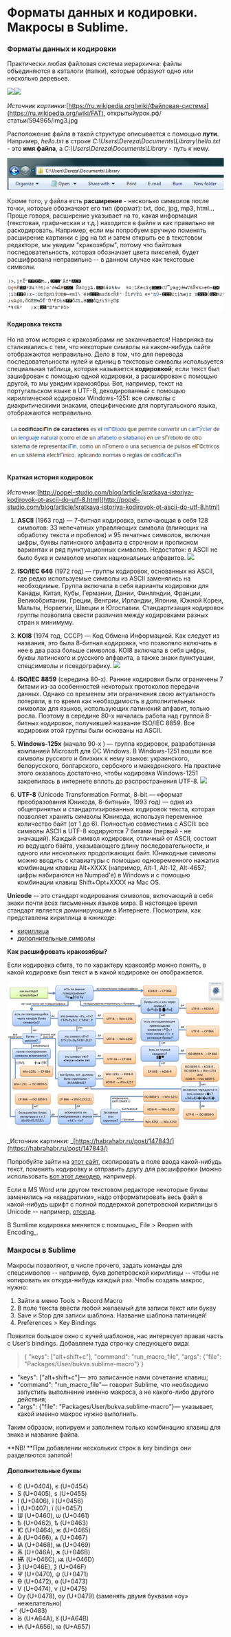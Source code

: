 # Форматы данных и кодировки. Макросы в Sublime.

### Форматы данных и кодировки

Практически любая файловая система иерархична: файлы объединяются в каталоги \(папки\), которые образуют одно или несколько деревьев.

![](https://lh5.googleusercontent.com/NnkRlGoJGSkl_kv89n1TPzbu2XzZ9HIEWq6rT0whVwzK1-liUamwCVCa699Q4ga-7flR819zjpemWxnl4kyo_JO9GiAuSGAGIO7BAu0k5vDLxKqyQuJxNN2hgIhDd8OSMMgP3Paa2-s)![](https://lh3.googleusercontent.com/rmuQRPE1YDl3k0kVMVkkFi1NVgG1UAjqwkhGuCDLZSu6zXmT_eT1V394eNxxay-32FLv5W5D9hNxUbUjYhxrSbBohkmTATgV-D7GRLwk3f1mRkbRZUIHVd8BUJyKLSqgllgkiJlVZJ0)

_Источник картинки:_[https://ru.wikipedia.org/wiki/Файловая-система](https://ru.wikipedia.org/wiki/FAT), открытыйурок.рф/статьи/594965/img3.jpg

Расположение файла в такой структуре описывается с помощью **пути**. Например, _hello.txt_ в строке _C:\Users\Dereza\Documents\Library\hello.txt_ - это **имя файла**, а _C:\Users\Dereza\Documents\Library_ - путь к нему.

![](/assets/import1.png)

Кроме того, у файла есть **расширение** - несколько символов после точки, которые обозначают его тип \(формат\): txt, doc, jpg, mp3, html... Проще говоря, расширение указывает на то, какая информация \(текстовая, графическая и т.д.\) находится в файле и как правильно ее раскодировать. Например, если мы попробуем вручную поменять расширение картинки с jpg на txt и затем открыть ее в текстовом редакторе, мы увидим "кракозябры", потому что байтовая последовательность, которая обозначает цвета пикселей, будет расшифрована неправильно -- в данном случае как текстовые символы.

![](/assets/import2.png)

#### Кодировка текста

Но на этом история с кракозябрами не заканчивается! Наверняка вы сталкивались с тем, что некоторые символы на каком-нибудь сайте отображаются неправильно. Дело в том, что для перевода последовательности нулей и единиц в текстовые символы используется специальная таблица, которая называется **кодировкой**; если текст был зашифрован с помощью одной кодировки, а расшифрован с помощью другой, то мы увидим кракозябры. Вот, например, текст на португальском языке в UTF-8, декодированный с помощью кириллической кодировки Windows-1251: все символы с диакритическими знаками, специфические для португальского языка, отображаются неправильно.

![](/assets/import3.png)

#### Краткая история кодировок

_Источник:_[http://popel-studio.com/blog/article/kratkaya-istoriya-kodirovok-ot-ascii-do-utf-8.html](http://popel-studio.com/blog/article/kratkaya-istoriya-kodirovok-ot-ascii-do-utf-8.html)

1. **ASCII**
    \(1963 год\) — 7-битная кодировка, включающая в себя 128 символов: 33 непечатных управляющих символа \(влияющих на обработку текста и пробелов\) и 95 печатных символов, включая цифры, буквы латинского алфавита в строчном и прописном вариантах и ряд пунктуационных символов. Недостаток: в ASCII не было букв и символов многих национальных алфавитов.
   ![](https://lh4.googleusercontent.com/A1dgvhVmNVXPIkBQU5kaqQjJVHi9-IsAydL76PjE8ktbi7heB12g86Ks5ExJjfOAbBM1k4hcxGBKGEZ_zZg6v22CW4KoaCmPSIBD4JF7gmUwunoXGon_40qaJCD7jS3fLcOX-fDV0iA)
2. **ISO/IEC 646** \(1972 год\) — группы кодировок, основанных на ASCII, где редко используемые символы из ASCII заменялись на необходимые. Группа включала в себя варианты кодировки для Канады, Китая, Кубы, Германии, Дании, Финляндии, Франции, Великобритании, Греции, Венгрии, Ирландии, Японии, Южной Кореи, Мальты, Норвегии, Швеции и Югославии. Стандартизация кодировок группы позволила свести различия между кодировками разных стран к минимуму.

3. **KOI8** \(1974 год, СССР\) — Код Обмена Информацией. Как следует из названия, это была 8-битная кодировка, что позволяло включить в нее в два раза больше символов. KOI8 включала в себя цифры, буквы латинского и русского алфавита, а также знаки пунктуации, спецсимволы и псевдографику. ![](https://lh4.googleusercontent.com/tnfZXklo9ZvHgfLWIz3iPqck2Uj9GeuiyJT88zEHZL7EguA_3IIxR2nIBCfHzQYNvg5iRwVdk3skJBs1YJE7eD_sN3-GZVSBVyxDQCxpY6Gw7vyz0U7mN2N0k36djk3qjmb8qg1qFCA)

4. **ISO/IEC 8859** \(середина 80-х\). Ранние кодировки были ограничены 7 битами из-за особенностей некоторых протоколов передачи данных. Однако со временем эти ограничения свою актуальность потеряли, в то время как необходимость в дополнительных символах для языков, использующих латинский алфавит, только росла. Поэтому в середине 80-х началась работа над группой 8-битных кодировок, получившей название ISO/IEC 8859. Все кодировки этой группы были основаны на ASCII.

5. **Windows-125x** \(начало 90-х \) — группа кодировок, разработанная компанией Microsoft для ОС Windows. В Windows-1251 вошли все символы русского и близких к нему языков: украинского, белорусского, болгарского, сербского и македонского. На практике этого оказалось достаточно, чтобы кодировка Windows-1251 закрепилась в интернете вплоть до распространения UTF-8. ![](https://lh5.googleusercontent.com/8agIRgk070FwzPclpg3j5UYlVrCv4QGnKFpT7sH5Uo79YqT00BqkQZnInHWiPvG3Hu_mARUDDOmeS7esigcScTbNvc_FfL_4PuAbNCiR-T8Y8uWMHWi8LreGC3nQP1s_T_K0g2tleQA)

6. **UTF-8** \(Unicode Transformation Format, 8-bit — «формат преобразования Юникода, 8-битный», 1993 год\) — одна из общепринятых и стандартизированных кодировок текста, которая позволяет хранить символы Юникода, используя переменное количество байт \(от 1 до 6\). Полностью совместима с ASCII: все символы ASCII в UTF-8 кодируются 7 битами \(первый - не значащий\). Каждый символ кодировки, отличный от ASCII, состоит из ведущего байта, указывающего длину последовательности, и одного или нескольких продолжающих байт. Юникодные символы можно вводить с клавиатуры с помощью одновременного нажатия комбинации клавиш Alt+XXXX \(например, Alt-1, Alt-12, Alt-4657; цифры набираются на Numpad'e\) в Windows и с помощью комбинации клавиш Shift+Opt+XXXX на Mac OS.

**Unicode** -- это стандарт кодирования символов, включающий в себя знаки почти всех письменных языков мира. В настоящее время стандарт является доминирующим в Интернете. Посмотрим, как представлена кириллица в юникоде:

* [кириллица](https://unicode-table.com/ru/blocks/cyrillic/)
* [дополнительные символы](https://unicode-table.com/ru/blocks/cyrillic-supplement/)

**Как расшифровать кракозябры?**

Если кодировка сбита, то по характеру кракозябр можно понять, в какой кодировке был текст и в какой кодировке он отображается.

![](/assets/import.png)

_Источник картинки: _[https://habrahabr.ru/post/147843/](https://habrahabr.ru/post/147843/)

Попробуйте зайти на [этот сайт](http://www.online-decoder.com/ru), скопировать в поле ввода какой-нибудь текст, поменять кодировку и отправить другу для расшифровки \(можно использовать [вот этот декодер](https://www.artlebedev.ru/decoder/advanced/), например\).

Если в MS Word или другом текстовом редакторе некоторые буквы заменились на «квадратики», надо отформатировать весь файл в какой-нибудь шрифт с полной поддержкой допетровской кириллицы в Unicode --  например, [отсюда](http://kodeks.uni-bamberg.de/AKSL/Schrift/RomanCyrillicStd.htm).

В Sumlime кодировка меняется с помощью_ File &gt; Reopen with Encoding_.

### Макросы в Sublime

Макросы позволяют, в числе прочего, задать команды для спецсимволов -- например, букв допетровской кириллицы -- чтобы не копировать их откуда-нибудь каждый раз. Чтобы создать макрос, нужно:

1. Зайти в меню Tools &gt; Record Macro 
2. В поле текста ввести любой желаемый для записи текст или букву 
3. Save и Stop для записи шаблона. Название шаблона латиницей! 
4. Preferences &gt; Key Bindings

Появится большое окно с кучей шаблонов, нас интересует правая часть с User’s bindings. Добавляем туда строчку следующего вида:

> { "keys": \["alt+shift+c"\], "command": "run\_macro\_file", "args": {"file": "Packages/User/bukva.sublime-macro"} }

* "keys": \["alt+shift+c"\]— это записанное нами сочетание клавиш;
* "command": "run\_macro\_file"— говорит Sublime, что необходимо запустить выполнение именно макроса, а не какого-либо другого действия; 
* "args": {"file": "Packages/User/bukva.sublime-macro"}— указывает, какой именно макрос нужно выполнить.

Таким образом, копируем и заполняем только комбинацию клавиш для знака и название файла.

**NB! **При добавлении нескольких строк в key bindings они разделяются запятой!

#### Дополнительные буквы

* Є \(U+0404\), є \(U+0454\)
* Ѕ \(U+0405\), ѕ \(U+0455\)
* І \(U+0406\), і \(U+0456\)
* Ї \(U+0407\), ї \(U+0457\) 
* Ѡ \(U+0460\), ѡ \(U+0461\)
* Ѣ \(U+0462\), ѣ \(U+0463\)
* Ѥ \(U+0464\), ѥ \(U+0465\)
* Ѧ \(U+0466\), ѧ \(U+0467\)
* Ѩ \(U+0468\), ѩ \(U+0469\)
* Ѫ \(U+046A\), ѫ \(U+046B\)
* Ѭ \(U+046C\), ѭ \(U+046D\)
* Ѯ \(U+046E\), ѯ \(U+046F\)
* Ѱ \(U+0470\), ѱ \(U+0471\)
* Ѳ \(U+0472\), ѳ \(U+0473\)
* Ѵ \(U+0474\), ѵ \(U+0475\)
* Ѹ \(U+0478\), ѹ \(U+0479\) \(заменять двумя буквами «оу» нежелательно\)
* ҃  \(U+0483\)
* Ꙋ \(U+A64A\), ꙋ \(U+A64B\)
* Ꙗ \(U+A656\), ꙗ \(U+A657\)



